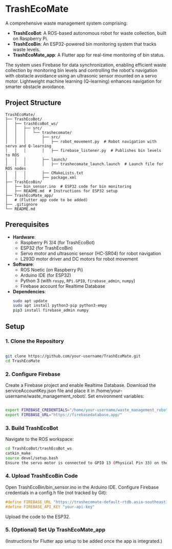 # TrashEcoMate

A comprehensive waste management system comprising:
- **TrashEcoBot**: A ROS-based autonomous robot for waste collection, built on Raspberry Pi.
- **TrashEcoBin**: An ESP32-powered bin monitoring system that tracks waste levels.
- **TrashEcoMate_app**: A Flutter app for real-time monitoring of bin status.

The system uses Firebase for data synchronization, enabling efficient waste collection by monitoring bin levels and controlling the robot's navigation with obstacle avoidance using an ultrasonic sensor mounted on a servo motor. Lightweight machine learning (Q-learning) enhances navigation for smarter obstacle avoidance.

## Project Structure
```
TrashEcoMate/
├── TrashEcoBot/
│   ├── trashEcoBot_ws/
│   │   ├── src/
│   │   │   └── trashecomate/
│   │   │       ├── src/
│   │   │       │   ├── robot_movement.py  # Robot navigation with servo and Q-learning
│   │   │       │   ├── firebase_listener.py  # Publishes bin levels to ROS
│   │   │       ├── launch/
│   │   │       │   ├── trashecomate_launch.launch  # Launch file for ROS nodes
│   │   │       ├── CMakeLists.txt
│   │   │       ├── package.xml
├── TrashEcoBin/
│   ├── bin_sensor.ino  # ESP32 code for bin monitoring
│   ├── README.md  # Instructions for ESP32 setup
├── TrashEcoMate_app/
│   # (Flutter app code to be added)
├── .gitignore
└── README.md
```

## Prerequisites

- **Hardware**:
  - Raspberry Pi 3/4 (for TrashEcoBot)
  - ESP32 (for TrashEcoBin)
  - Servo motor and ultrasonic sensor (HC-SR04) for robot navigation
  - L293D motor driver and DC motors for robot movement
- **Software**:
  - ROS Noetic (on Raspberry Pi)
  - Arduino IDE (for ESP32)
  - Python 3 (with `rospy`, `RPi.GPIO`, `firebase_admin`, `numpy`)
  - Firebase account for Realtime Database
- **Dependencies**:
  ```bash
  sudo apt update
  sudo apt install python3-pip python3-empy
  pip3 install firebase_admin numpy
  ```


## Setup
### 1. Clone the Repository
```bash

git clone https://github.com/your-username/TrashEcoMate.git
cd TrashEcoMate
```
### 2. Configure Firebase
Create a Firebase project and enable Realtime Database.
Download the serviceAccountKey.json file and place it in /home/your-username/waste_management_robot/.
Set environment variables:
```bash

export FIREBASE_CREDENTIALS="/home/your-username/waste_management_robot/serviceAccountKey.json"
export FIREBASE_URL="https://firebasedatabase.app/"
```
### 3. Build TrashEcoBot
Navigate to the ROS workspace:
```bash
cd TrashEcoBot/trashEcoBot_ws
catkin_make
source devel/setup.bash
Ensure the servo motor is connected to GPIO 13 (Physical Pin 33) on the Raspberry Pi, with the ultrasonic sensor mounted on top.
```
### 4. Upload TrashEcoBin Code
Open TrashEcoBin/bin_sensor.ino in the Arduino IDE.
Configure Firebase credentials in a config.h file (not tracked by Git):
```cpp
#define FIREBASE_URL "https://trashecomate-default-rtdb.asia-southeast1.firebasedatabase.app/"
#define FIREBASE_API_KEY "your-api-key"
```
Upload the code to the ESP32.
### 5. (Optional) Set Up TrashEcoMate_app
(Instructions for Flutter app setup to be added once the app is integrated.)
